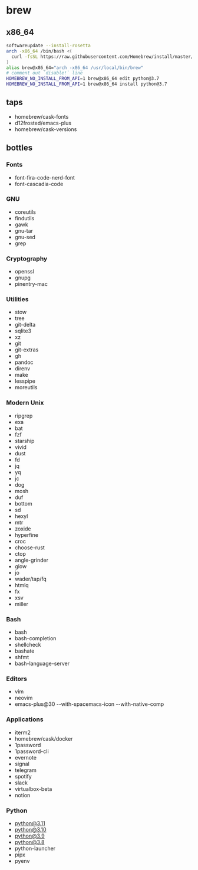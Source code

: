 # brew

## x86_64
```sh
softwareupdate --install-rosetta
arch -x86_64 /bin/bash <(
  curl -fsSL https://raw.githubusercontent.com/Homebrew/install/master/install.sh
)
alias brew@x86_64="arch -x86_64 /usr/local/bin/brew"
# comment out `disable!` line
HOMEBREW_NO_INSTALL_FROM_API=1 brew@x86_64 edit python@3.7
HOMEBREW_NO_INSTALL_FROM_API=1 brew@x86_64 install python@3.7
```

## taps
- homebrew/cask-fonts
- d12frosted/emacs-plus
- homebrew/cask-versions

## bottles

### Fonts
- font-fira-code-nerd-font
- font-cascadia-code

### GNU
- coreutils
- findutils
- gawk
- gnu-tar
- gnu-sed
- grep

### Cryptography
- openssl
- gnupg
- pinentry-mac

### Utilities
- stow
- tree
- git-delta
- sqlite3
- xz
- git
- git-extras
- gh
- pandoc
- direnv
- make
- lesspipe
- moreutils

### Modern Unix
- ripgrep
- exa
- bat
- fzf
- starship
- vivid
- dust
- fd
- jq
- yq
- jc
- dog
- mosh
- duf
- bottom
- sd
- hexyl
- mtr
- zoxide
- hyperfine
- croc
- choose-rust
- ctop
- angle-grinder
- glow
- jo
- wader/tap/fq
- htmlq
- fx
- xsv
- miller

### Bash
- bash
- bash-completion
- shellcheck
- bashate
- shfmt
- bash-language-server

### Editors
- vim
- neovim
- emacs-plus@30 --with-spacemacs-icon --with-native-comp

### Applications
- iterm2
- homebrew/cask/docker
- 1password
- 1password-cli
- evernote
- signal
- telegram
- spotify
- slack
- virtualbox-beta
- notion

### Python
- python@3.11
- python@3.10
- python@3.9
- python@3.8
- python-launcher
- pipx
- pyenv
